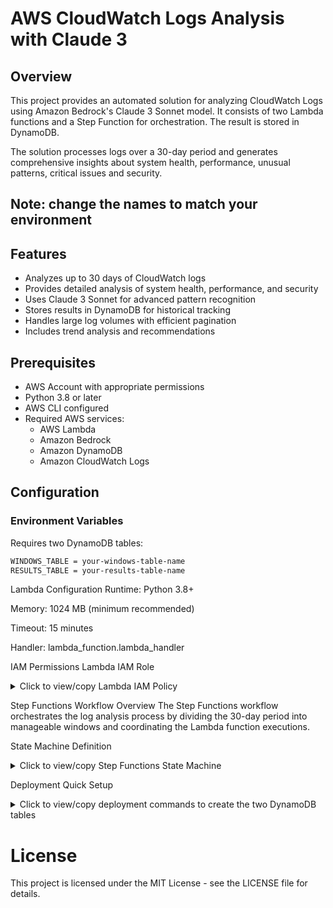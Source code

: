# AWS CloudWatch Logs Analysis with Claude 3

## Overview
This project provides an automated solution for analyzing CloudWatch Logs using Amazon Bedrock's Claude 3 Sonnet model. It consists of two Lambda functions and a Step Function for orchestration. The result is stored in DynamoDB.

The solution processes logs over a 30-day period and generates comprehensive insights about system health, performance, unusual patterns, critical issues and security.
## Note: change the names to match your environment


## Features
- Analyzes up to 30 days of CloudWatch logs
- Provides detailed analysis of system health, performance, and security
- Uses Claude 3 Sonnet for advanced pattern recognition
- Stores results in DynamoDB for historical tracking
- Handles large log volumes with efficient pagination
- Includes trend analysis and recommendations

## Prerequisites
- AWS Account with appropriate permissions
- Python 3.8 or later
- AWS CLI configured
- Required AWS services:
  - AWS Lambda
  - Amazon Bedrock
  - Amazon DynamoDB
  - Amazon CloudWatch Logs

## Configuration

### Environment Variables
Requires two DynamoDB tables:
```bash
WINDOWS_TABLE = your-windows-table-name   
RESULTS_TABLE = your-results-table-name
```

Lambda Configuration
Runtime: Python 3.8+

Memory: 1024 MB (minimum recommended)

Timeout: 15 minutes

Handler: lambda_function.lambda_handler

IAM Permissions
Lambda IAM Role
<details>
<summary>Click to view/copy Lambda IAM Policy</summary>

{
    "Version": "2012-10-17",
    "Statement": [
        {
            "Effect": "Allow",
            "Action": [
                "logs:FilterLogEvents",
                "logs:GetLogEvents"
            ],
            "Resource": "arn:aws:logs:*:*:log-group:*"
        },
        {
            "Effect": "Allow",
            "Action": [
                "dynamodb:GetItem",
                "dynamodb:PutItem",
                "dynamodb:UpdateItem"
            ],
            "Resource": [
                "arn:aws:dynamodb:*:*:table/${WINDOWS_TABLE}",
                "arn:aws:dynamodb:*:*:table/${RESULTS_TABLE}"
            ]
        },
        {
            "Effect": "Allow",
            "Action": [
                "bedrock:InvokeModel"
            ],
            "Resource": "arn:aws:bedrock:*:*:foundation-model/anthropic.claude-3-sonnet-20240229-v1:0"
        }
    ]
}


</details>

Step Functions Workflow
Overview
The Step Functions workflow orchestrates the log analysis process by dividing the 30-day period into manageable windows and coordinating the Lambda function executions.

State Machine Definition
<details>
<summary>Click to view/copy Step Functions State Machine</summary>

{
  "Comment": "CloudWatch Log Analysis State Machine",
  "StartAt": "Initialize",
  "States": {
    "Initialize": {
      "Type": "Pass",
      "Next": "CreateTimeWindows",
      "Parameters": {
        "execution_id.$": "$$.Execution.Id",
        "start_time.$": "$.start_time",
        "end_time.$": "$.end_time",
        "log_group_name.$": "$.log_group_name"
      }
    },
    "CreateTimeWindows": {
      "Type": "Task",
      "Resource": "arn:aws:lambda:REGION:ACCOUNT:function:create-time-windows",
      "Next": "ProcessWindows",
      "Parameters": {
        "execution_id.$": "$.execution_id",
        "start_time.$": "$.start_time",
        "end_time.$": "$.end_time",
        "window_size_hours": 24
      }
    },
    "ProcessWindows": {
      "Type": "Map",
      "ItemsPath": "$.windows",
      "MaxConcurrency": 10,
      "Iterator": {
        "StartAt": "AnalyzeLogs",
        "States": {
          "AnalyzeLogs": {
            "Type": "Task",
            "Resource": "arn:aws:lambda:REGION:ACCOUNT:function:analyze-cwl-logs",
            "End": true,
            "Parameters": {
              "execution_id.$": "$.execution_id",
              "window_id.$": "$.window_id",
              "log_group_name.$": "$$.Map.Item.log_group_name"
            },
            "Retry": [
              {
                "ErrorEquals": ["States.TaskFailed"],
                "IntervalSeconds": 30,
                "MaxAttempts": 3,
                "BackoffRate": 2.0
              }
            ]
          }
        }
      },
      "Next": "GenerateSummary"
    },
    "GenerateSummary": {
      "Type": "Task",
      "Resource": "arn:aws:lambda:REGION:ACCOUNT:function:generate-summary",
      "End": true,
      "Parameters": {
        "execution_id.$": "$.execution_id"
      }
    }
  }
}


</details>

Deployment
Quick Setup
<details>
<summary>Click to view/copy deployment commands to create the two DynamoDB tables</summary>

# Create DynamoDB tables

aws dynamodb create-table \
    --table-name your-windows-table-name \
    --attribute-definitions \
        AttributeName=execution_id,AttributeType=S \
        AttributeName=window_id,AttributeType=S \
    --key-schema \
        AttributeName=execution_id,KeyType=HASH \
        AttributeName=window_id,KeyType=RANGE \
    --provisioned-throughput \
        ReadCapacityUnits=5,WriteCapacityUnits=5

aws dynamodb create-table \
    --table-name your-results-table-name \
    --attribute-definitions \
        AttributeName=execution_id,AttributeType=S \
        AttributeName=window_id,AttributeType=S \
    --key-schema \
        AttributeName=execution_id,KeyType=HASH \
        AttributeName=window_id,KeyType=RANGE \
    --provisioned-throughput \
        ReadCapacityUnits=5,WriteCapacityUnits=5

</details>

# License
This project is licensed under the MIT License - see the LICENSE file for details.
